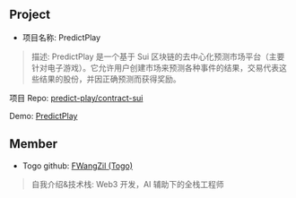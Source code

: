 ## Project

- 项目名称: PredictPlay

> 描述: PredictPlay 是一个基于 Sui 区块链的去中心化预测市场平台（主要针对电子游戏）。它允许用户创建市场来预测各种事件的结果，交易代表这些结果的股份，并因正确预测而获得奖励。

项目 Repo: [predict-play/contract-sui](https://github.com/predict-play/contract-sui)

Demo: [PredictPlay](https://gamma.app/docs/PredictPlay-k3p2vydurr1lxjq?mode=doc)

## Member

- Togo  github: [FWangZil (Togo)](https://github.com/FWangZil)

> 自我介绍&技术栈: Web3 开发，AI 辅助下的全栈工程师
